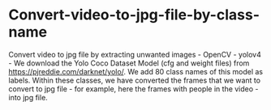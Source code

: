 # Convert-video-to-jpg-file-by-class-name
Convert video to jpg file by extracting unwanted images - OpenCV - yolov4 - 
We download the Yolo Coco Dataset Model (cfg and weight files) from https://pjreddie.com/darknet/yolo/.
We add 80 class names of this model as labels.
Within these classes, we have converted the frames that we want to convert to jpg file - for example, here the frames with people in the video - into jpg file.
